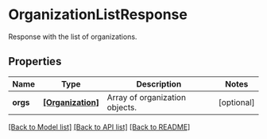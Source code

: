 # OrganizationListResponse

Response with the list of organizations.

## Properties
Name | Type | Description | Notes
------------ | ------------- | ------------- | -------------
**orgs** | [**[Organization]**](Organization.md) | Array of organization objects. | [optional] 

[[Back to Model list]](README.md#documentation-for-models) [[Back to API list]](README.md#documentation-for-api-endpoints) [[Back to README]](README.md)


